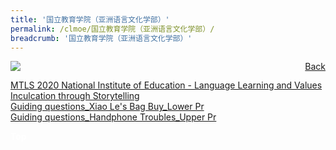 ```yaml
---
title: '国立教育学院（亚洲语言文化学部）'
permalink: /clmoe/国立教育学院（亚洲语言文化学部）/
breadcrumb: '国立教育学院（亚洲语言文化学部）'
---
```


<!-- Global site tag (gtag.js) - Google Ads: 726049306 -->
<script async src="https://www.googletagmanager.com/gtag/js?id=AW-726049306"></script>
<script>
  window.dataLayer = window.dataLayer || [];
  function gtag(){dataLayer.push(arguments);}
  gtag('js', new Date());

  gtag('config', 'AW-726049306');
</script>
<a href="/gallery/华文学习展示区-chinese-exhibitions-e/community-partners/" style="float:right;">Back</a>
 <img src="/images/NIE-CL.jpg"> <br/>
  
<a href="/clmoe/MTLS 2020_National Institute of Education_Storytelling_Language Learning and Values Inculcation.pdf" download>MTLS 2020 National Institute of Education  -  Language Learning and Values Inculcation through Storytelling</a><br/>
<a href="/clmoe/Guiding questions_Xiao Le's Bag Buy_Lower Pr.pdf" download>Guiding questions_Xiao Le's Bag Buy_Lower Pr</a><br/>
<a href="/clmoe/Guiding questions_Handphone Troubles_Upper Pr.pdf" download>Guiding questions_Handphone Troubles_Upper Pr</a><br/>

<div class="btntop"><a href="#top" style="text-decoration:none;"><span style="color:white"><b>Top</b></span></a></div>
